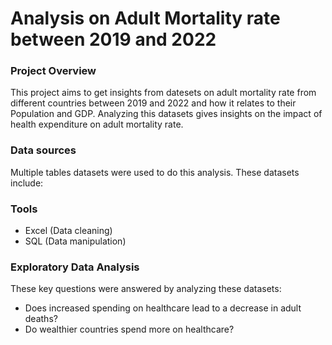 # Analysis on Adult Mortality rate between 2019 and 2022

### Project Overview

This project aims to get insights from datesets on adult mortality rate from different countries between 2019 and 2022 and how it relates to their Population and GDP. Analyzing this datasets gives insights on the impact of health expenditure on adult mortality rate.

### Data sources

Multiple tables datasets were used to do this analysis. These datasets include: 

### Tools

- Excel (Data cleaning)
- SQL (Data manipulation)
  
### Exploratory Data Analysis

These key questions were answered by analyzing these datasets:

- Does increased spending on healthcare lead to a decrease in adult deaths?
- Do wealthier countries spend more on healthcare?

